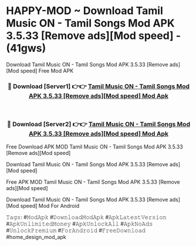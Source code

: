 # HAPPY-MOD ~ Download Tamil Music ON - Tamil Songs Mod APK 3.5.33 [Remove ads][Mod speed] - (41gws)
Download Tamil Music ON - Tamil Songs Mod APK 3.5.33 [Remove ads][Mod speed] Free Mod APK

<div align="center">
<h3>🔴 Download [Server1] 👉👉 <a href="https://apk-comot.site?title=Tamil_Music_ON_-_Tamil_Songs_Mod_APK_3.5.33_[Remove_ads][Mod_speed]">Tamil Music ON - Tamil Songs Mod APK 3.5.33 [Remove ads][Mod speed] Mod Apk</a></h3><br>

<h3>🔴 Download [Server2] 👉👉 <a href="https://apk-comot.site?title=Tamil_Music_ON_-_Tamil_Songs_Mod_APK_3.5.33_[Remove_ads][Mod_speed]">Tamil Music ON - Tamil Songs Mod APK 3.5.33 [Remove ads][Mod speed] Mod Apk</a></h3>
</div>


Free Download APK MOD Tamil Music ON - Tamil Songs Mod APK 3.5.33 [Remove ads][Mod speed]

Download Tamil Music ON - Tamil Songs Mod APK 3.5.33 [Remove ads][Mod speed] 

Free APK MOD Tamil Music ON - Tamil Songs Mod APK 3.5.33 [Remove ads][Mod speed] 

Download Tamil Music ON - Tamil Songs Mod APK 3.5.33 [Remove ads][Mod speed] Mod For Android

𝚃𝚊𝚐𝚜: #𝙼𝚘𝚍𝙰𝚙𝚔 #𝙳𝚘𝚠𝚗𝚕𝚘𝚊𝚍𝙼𝚘𝚍𝙰𝚙𝚔 #𝙰𝚙𝚔𝙻𝚊𝚝𝚎𝚜𝚝𝚅𝚎𝚛𝚜𝚒𝚘𝚗 #𝙰𝚙𝚔𝚄𝚗𝚕𝚒𝚖𝚒𝚝𝚎𝚍𝙼𝚘𝚗𝚎𝚢 #𝙰𝚙𝚔𝚄𝚗𝚕𝚘𝚌𝚔𝙰𝚕𝚕 #𝙰𝚙𝚔𝙽𝚘𝙰𝚍𝚜 #𝚄𝚗𝚕𝚘𝚌𝚔𝙿𝚛𝚎𝚖𝚒𝚞𝚖 #𝙵𝚘𝚛𝙰𝚗𝚍𝚛𝚘𝚒𝚍 #𝙵𝚛𝚎𝚎𝙳𝚘𝚠𝚗𝚕𝚘𝚊𝚍 #home_design_mod_apk